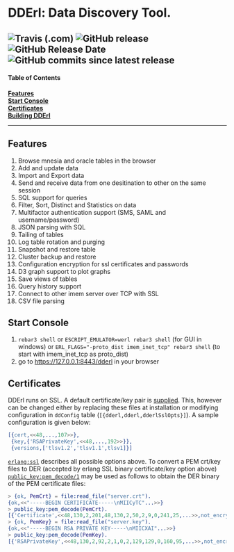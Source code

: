 DDErl: Data Discovery Tool.
=====

![Travis (.com)](https://img.shields.io/travis/com/KonnexionsGmbH/dderl.svg?branch=master)
![GitHub release](https://img.shields.io/github/release/KonnexionsGmbH/dderl.svg)
![GitHub Release Date](https://img.shields.io/github/release-date/KonnexionsGmbH/dderl.svg)
![GitHub commits since latest release](https://img.shields.io/github/commits-since/KonnexionsGmbH/dderl/3.9.7.svg)
----

#### Table of Contents

**[Features](#features)**<br>
**[Start Console](#start_console)**<br>
**[Certificates](#certificates)**<br>
**[Building DDErl](BUILD.md)**<br>

----

## <a name="features"></a> Features

1. Browse mnesia and oracle tables in the browser
1. Add and update data
1. Import and Export data
1. Send and receive data from one desitination to other on the same session
1. SQL support for queries
1. Filter, Sort, Distinct and Statistics on data
1. Multifactor authentication support (SMS, SAML and username/password)
1. JSON parsing with SQL 
1. Tailing of tables 
1. Log table rotation and purging
1. Snapshot and restore table
1. Cluster backup and restore
1. Configuration encryption for ssl certificates and passwords
1. D3 graph support to plot graphs
1. Save views of tables 
1. Query history support
1. Connect to other imem server over TCP with SSL
1. CSV file parsing

## <a name="start_console"></a> Start Console

1. `rebar3 shell` or `ESCRIPT_EMULATOR=werl rebar3 shell` (for GUI in windows) or `ERL_FLAGS="-proto_dist imem_inet_tcp" rebar3 shell` (to start with imem_inet_tcp as proto_dist)
1. go to https://127.0.0.1:8443/dderl in your browser

## <a name="certificates"></a> Certificates

DDErl runs on SSL. A default certificate/key pair is [supplied](https://bitbucket.org/konnexions/dderl/src/master/priv/certs/). This, however can be changed either by replacing these files at installation or modifying configuration in `ddConfig` table (`[{dderl,dderl,dderlSslOpts}]`). A sample configuration is given below:
```erlang
[{cert,<<48,...,107>>},
 {key,{'RSAPrivateKey',<<48,...,192>>}},
 {versions,['tlsv1.2','tlsv1.1',tlsv1]}]
```
[`erlang:ssl`](http://erlang.org/doc/man/ssl.html) describes all possible options above.
To convert a PEM crt/key files to DER (accepted by erlang SSL binary certificate/key option above) [`public_key:pem_decode/1`](http://www.erlang.org/doc/man/public_key.html#pem_decode-1) may be used as follows to obtain the DER binary of the PEM certificate files:
```erlang
> {ok, PemCrt} = file:read_file("server.crt").
{ok,<<"-----BEGIN CERTIFICATE-----\nMIICyTC"...>>}
> public_key:pem_decode(PemCrt).
[{'Certificate',<<48,130,2,201,48,130,2,50,2,9,0,241,25,...>>,not_encrypted}]
> {ok, PemKey} = file:read_file("server.key").
{ok,<<"-----BEGIN RSA PRIVATE KEY-----\nMIICXAI"...>>}
> public_key:pem_decode(PemKey).              
[{'RSAPrivateKey',<<48,130,2,92,2,1,0,2,129,129,0,160,95,...>>,not_encrypted}]
```
